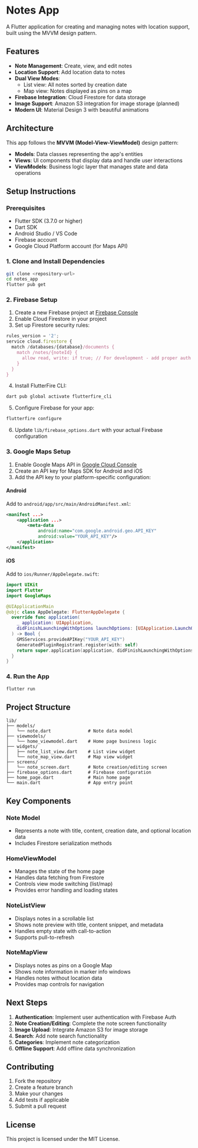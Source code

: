 # Notes App

A Flutter application for creating and managing notes with location support, built using the MVVM design pattern.

## Features

- **Note Management**: Create, view, and edit notes
- **Location Support**: Add location data to notes
- **Dual View Modes**:
  - List view: All notes sorted by creation date
  - Map view: Notes displayed as pins on a map
- **Firebase Integration**: Cloud Firestore for data storage
- **Image Support**: Amazon S3 integration for image storage (planned)
- **Modern UI**: Material Design 3 with beautiful animations

## Architecture

This app follows the **MVVM (Model-View-ViewModel)** design pattern:

- **Models**: Data classes representing the app's entities
- **Views**: UI components that display data and handle user interactions
- **ViewModels**: Business logic layer that manages state and data operations

## Setup Instructions

### Prerequisites

- Flutter SDK (3.7.0 or higher)
- Dart SDK
- Android Studio / VS Code
- Firebase account
- Google Cloud Platform account (for Maps API)

### 1. Clone and Install Dependencies

```bash
git clone <repository-url>
cd notes_app
flutter pub get
```

### 2. Firebase Setup

1. Create a new Firebase project at [Firebase Console](https://console.firebase.google.com/)
2. Enable Cloud Firestore in your project
3. Set up Firestore security rules:

```javascript
rules_version = '2';
service cloud.firestore {
  match /databases/{database}/documents {
    match /notes/{noteId} {
      allow read, write: if true; // For development - add proper auth rules later
    }
  }
}
```

4. Install FlutterFire CLI:

```bash
dart pub global activate flutterfire_cli
```

5. Configure Firebase for your app:

```bash
flutterfire configure
```

6. Update `lib/firebase_options.dart` with your actual Firebase configuration

### 3. Google Maps Setup

1. Enable Google Maps API in [Google Cloud Console](https://console.cloud.google.com/)
2. Create an API key for Maps SDK for Android and iOS
3. Add the API key to your platform-specific configuration:

#### Android

Add to `android/app/src/main/AndroidManifest.xml`:

```xml
<manifest ...>
    <application ...>
        <meta-data
            android:name="com.google.android.geo.API_KEY"
            android:value="YOUR_API_KEY"/>
    </application>
</manifest>
```

#### iOS

Add to `ios/Runner/AppDelegate.swift`:

```swift
import UIKit
import Flutter
import GoogleMaps

@UIApplicationMain
@objc class AppDelegate: FlutterAppDelegate {
  override func application(
    _ application: UIApplication,
    didFinishLaunchingWithOptions launchOptions: [UIApplication.LaunchOptionsKey: Any]?
  ) -> Bool {
    GMSServices.provideAPIKey("YOUR_API_KEY")
    GeneratedPluginRegistrant.register(with: self)
    return super.application(application, didFinishLaunchingWithOptions: launchOptions)
  }
}
```

### 4. Run the App

```bash
flutter run
```

## Project Structure

```
lib/
├── models/
│   └── note.dart              # Note data model
├── viewmodels/
│   └── home_viewmodel.dart    # Home page business logic
├── widgets/
│   ├── note_list_view.dart    # List view widget
│   └── note_map_view.dart     # Map view widget
├── screens/
│   └── note_screen.dart       # Note creation/editing screen
├── firebase_options.dart      # Firebase configuration
├── home_page.dart             # Main home page
└── main.dart                  # App entry point
```

## Key Components

### Note Model

- Represents a note with title, content, creation date, and optional location data
- Includes Firestore serialization methods

### HomeViewModel

- Manages the state of the home page
- Handles data fetching from Firestore
- Controls view mode switching (list/map)
- Provides error handling and loading states

### NoteListView

- Displays notes in a scrollable list
- Shows note preview with title, content snippet, and metadata
- Handles empty state with call-to-action
- Supports pull-to-refresh

### NoteMapView

- Displays notes as pins on a Google Map
- Shows note information in marker info windows
- Handles notes without location data
- Provides map controls for navigation

## Next Steps

1. **Authentication**: Implement user authentication with Firebase Auth
2. **Note Creation/Editing**: Complete the note screen functionality
3. **Image Upload**: Integrate Amazon S3 for image storage
4. **Search**: Add note search functionality
5. **Categories**: Implement note categorization
6. **Offline Support**: Add offline data synchronization

## Contributing

1. Fork the repository
2. Create a feature branch
3. Make your changes
4. Add tests if applicable
5. Submit a pull request

## License

This project is licensed under the MIT License.
